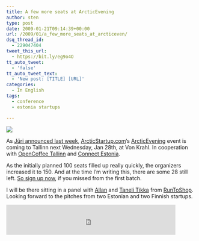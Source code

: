 ```yaml
---
title: A few more seats at ArcticEvening
author: sten
type: post
date: 2009-01-21T09:14:39+00:00
url: /2009/01/a_few_more_seats_at_arcticeven/
dsq_thread_id:
  - 229047404
tweet_this_url:
  - https://bit.ly/eg9o4O
tt_auto_tweet:
  - 'false'
tt_auto_tweet_text:
  - 'New post: [TITLE] [URL]'
categories:
  - In English
tags:
  - conference
  - estonia startups

---
```

[<img src="http://www.arcticstartup.com/wp-content/uploads/2009/01/arcticevening.png" border="0" />][1]

As [Jüri announced last week][2], [ArcticStartup.com][3]&#8216;s [ArcticEvening][4] event is coming to Tallinn next Wednesday, Jan 28th, at Von Krahl. In cooperation with [OpenCoffee Tallinn][5] and [Connect Estonia][6].

As the initially planned 100 seats filled up really quickly, the organizers increased it to 150. And at the time I&#8217;m writing this, there are some 28 still left. [So sign up now][1], if you missed from the first batch.

I will be there sitting in a panel with [Allan][7] and [Taneli Tikka][8] from [RunToShop][9]. Looking forward to the pitches from two Estonian and two Finnish startups.

<iframe src="http://www.facebook.com/plugins/like.php?href=http%3A%2F%2Fsten.tamkivi.com%2F2009%2F01%2Fa_few_more_seats_at_arcticeven%2F&layout=standard&show_faces=true&width=450&action=like&colorscheme=light&height=80" scrolling="no" frameborder="0" style="border:none; overflow:hidden; width:450px; height:80px;" allowTransparency="true"></iframe>

 [1]: http://www.arcticstartup.com/2009/01/14/arcticevening-event-in-tallinn-estonia/#sign
 [2]: http://kaljundi.com/2009/01/14/join-arcticevening-tallinn-on-january-28th/
 [3]: http://www.arcticstartup.com/
 [4]: http://www.arcticstartup.com/2009/01/14/arcticevening-event-in-tallinn-estonia/
 [5]: http://www.facebook.com/group.php?gid=6854479626
 [6]: http://www.connectestonia.net/?lang=1
 [7]: http://mtvp.ee/ourteam/allanmartinson/
 [8]: http://www.crunchbase.com/person/taneli-tikka
 [9]: http://www.crunchbase.com/company/runtoshop